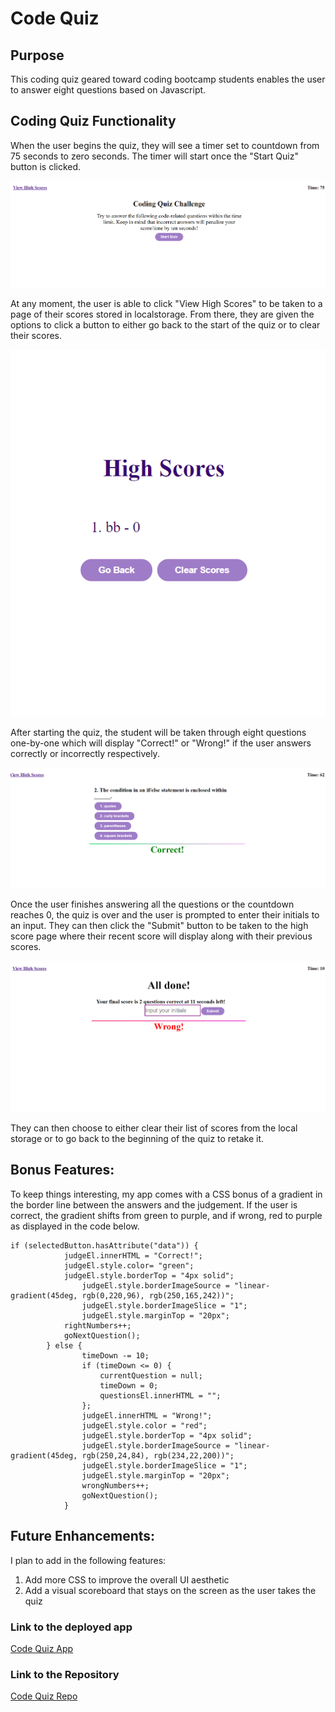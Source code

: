 # Code Quiz

## Purpose

This coding quiz geared toward coding bootcamp students enables the user to answer eight questions based on Javascript.

## Coding Quiz Functionality

When the user begins the quiz, they will see a timer set to countdown from 75 seconds to zero seconds. The timer will start once the "Start Quiz" button is clicked.

![Quiz Start Photo](./Assets/start.PNG)

At any moment, the user is able to click "View High Scores" to be taken to a page of their scores stored in localstorage. From there, they are given the options to click a button to either go back to the start of the quiz or to clear their scores.

![High Score Photo](./Assets/highscore.PNG)

After starting the quiz, the student will be taken through eight questions one-by-one which will display "Correct!" or "Wrong!" if the user answers correctly or incorrectly respectively. 

![Quiz Judgement Photo](./Assets/judge.PNG)


Once the user finishes answering all the questions or the countdown reaches 0, the quiz is over and the user is prompted to enter their initials to an input.  They can then click the "Submit" button to be taken to the high score page where their recent score will display along with their previous scores.  

![Quiz Done Photo](./Assets/done.PNG)

They can then choose to either clear their list of scores from the local storage or to go back to the beginning of the quiz to retake it.

## Bonus Features:

To keep things interesting, my app comes with a CSS bonus of a gradient in the border line between the answers and the judgement. If the user is correct, the gradient shifts from green to purple, and if wrong, red to purple as displayed in the code below.

``` JS
if (selectedButton.hasAttribute("data")) {
            judgeEl.innerHTML = "Correct!";
            judgeEl.style.color= "green";
            judgeEl.style.borderTop = "4px solid";
                judgeEl.style.borderImageSource = "linear-gradient(45deg, rgb(0,220,96), rgb(250,165,242))";
                judgeEl.style.borderImageSlice = "1";
                judgeEl.style.marginTop = "20px";
            rightNumbers++;
            goNextQuestion(); 
        } else {
                timeDown -= 10;
                if (timeDown <= 0) {
                    currentQuestion = null;
                    timeDown = 0;
                    questionsEl.innerHTML = "";
                };
                judgeEl.innerHTML = "Wrong!";
                judgeEl.style.color = "red";
                judgeEl.style.borderTop = "4px solid";
                judgeEl.style.borderImageSource = "linear-gradient(45deg, rgb(250,24,84), rgb(234,22,200))";
                judgeEl.style.borderImageSlice = "1";
                judgeEl.style.marginTop = "20px";
                wrongNumbers++;
                goNextQuestion();  
            } 
```

## Future Enhancements:

I plan to add in the following features: 
1. Add more CSS to improve the overall UI aesthetic
2. Add a visual scoreboard that stays on the screen as the user takes the quiz


### Link to the deployed app
[Code Quiz App](https://kairora.github.io/code-quiz-hw-4/index.html)

### Link to the Repository
[Code Quiz Repo](https://github.com/kairora/code-quiz-hw-4)
